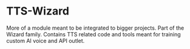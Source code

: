 # TTS-Wizard
More of a module meant to be integrated to bigger projects. Part of the Wizard family. Contains TTS related code and tools meant for training custom AI voice and API outlet.

